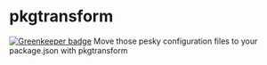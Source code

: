 # pkgtransform

[![Greenkeeper badge](https://badges.greenkeeper.io/Download/pkgtransform.svg)](https://greenkeeper.io/)
Move those pesky configuration files to your package.json with pkgtransform
